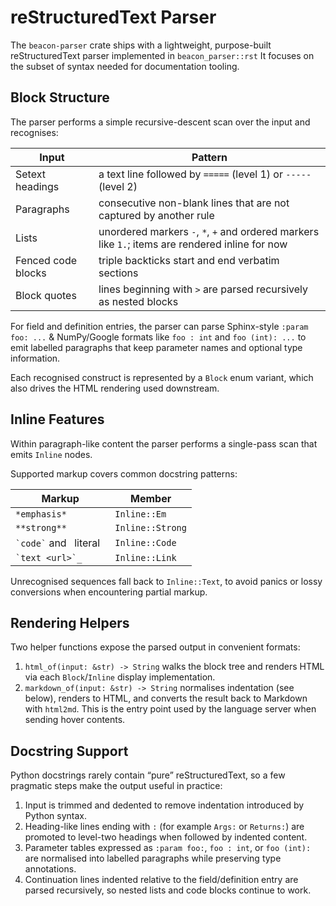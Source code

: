 # reStructuredText Parser

The `beacon-parser` crate ships with a lightweight, purpose-built reStructuredText parser implemented in `beacon_parser::rst`
It focuses on the subset of syntax needed for documentation tooling.

## Block Structure

The parser performs a simple recursive-descent scan over the input and recognises:

| Input              | Pattern                                                                                          |
| ------------------ | ------------------------------------------------------------------------------------------------ |
| Setext headings    | a text line followed by `=====` (level 1) or `-----` (level 2)                                   |
| Paragraphs         | consecutive non-blank lines that are not captured by another rule                                |
| Lists              | unordered markers `-`, `*`, `+` and ordered markers like `1.`; items are rendered inline for now |
| Fenced code blocks | triple backticks start and end verbatim sections                                                 |
| Block quotes       | lines beginning with `>` are parsed recursively as nested blocks                                 |

For field and definition entries, the parser can parse Sphinx-style `:param foo: ...` & NumPy/Google formats like `foo : int` and `foo (int): ...` to emit labelled paragraphs that keep parameter names and optional type information.

Each recognised construct is represented by a `Block` enum variant, which also drives the HTML rendering used downstream.

## Inline Features

Within paragraph-like content the parser performs a single-pass scan that emits `Inline` nodes.

Supported markup covers common docstring patterns:

| Markup                         | Member           |
| ------------------------------ | ---------------- |
| `*emphasis*`                   | `Inline::Em`     |
| `**strong**`                   | `Inline::Strong` |
| `` `code` `` and ` `literal` ` | `Inline::Code`   |
| `` `text <url>`_ ``            | `Inline::Link`   |

Unrecognised sequences fall back to `Inline::Text`, to avoid panics or lossy conversions when encountering partial markup.

## Rendering Helpers

Two helper functions expose the parsed output in convenient formats:

1. `html_of(input: &str) -> String` walks the block tree and renders HTML via each `Block`/`Inline` display implementation.
2. `markdown_of(input: &str) -> String` normalises indentation (see below), renders to HTML, and converts the result back to Markdown with `html2md`.
   This is the entry point used by the language server when sending hover contents.

## Docstring Support

Python docstrings rarely contain “pure” reStructuredText, so a few pragmatic steps make the output useful in practice:

1. Input is trimmed and dedented to remove indentation introduced by Python syntax.
2. Heading-like lines ending with `:` (for example `Args:` or `Returns:`) are promoted to level-two headings when followed by indented content.
3. Parameter tables expressed as `:param foo:`, `foo : int`, or `foo (int):` are normalised into labelled paragraphs while preserving type annotations.
4. Continuation lines indented relative to the field/definition entry are parsed recursively, so nested lists and code blocks continue to work.

